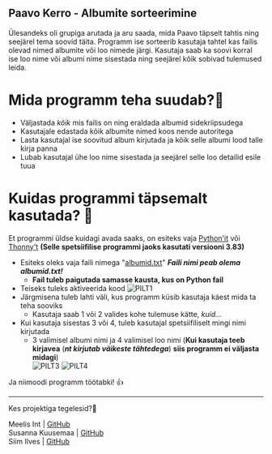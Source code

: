 ## Paavo Kerro - Albumite sorteerimine

Ülesandeks oli grupiga arutada ja aru saada, mida Paavo täpselt tahtis ning seejärel tema soovid täita. Programm ise sorteerib kasutaja tahtel kas failis olevad nimed albumite või loo nimede järgi. Kasutaja saab ka soovi korral ise loo nime või albumi nime sisestada ning seejärel kõik sobivad tulemused leida.

# Mida programm teha suudab?🥥

- Väljastada *kõik* mis failis on ning eraldada albumid sidekriipsudega
- Kasutajale edastada kõik albumite nimed koos nende autoritega
- Lasta kasutajal ise soovitud album kirjutada ja kõik selle albumi lood talle kirja panna
- Lubab kasutajal ühe loo nime sisestada ja seejärel selle loo detailid esile tuua

# Kuidas programmi täpsemalt kasutada? :thinking:
Et programmi üldse kuidagi avada saaks, on esiteks vaja [Python'it](https://www.python.org/downloads/) või [Thonny't](https://thonny.org/) **(Selle spetsiifilise programmi jaoks kasutati versiooni 3.83)**

- Esiteks oleks vaja faili nimega "[albumid.txt](https://raw.githubusercontent.com/AnnaKarutina/ppvh_ita19/master/vin%C3%BC%C3%BClide%20projekt/albumid.txt)" ***Faili nimi peab olema albumid.txt!***
  - **Fail tuleb paigutada samasse kausta, kus on Python fail**
- Teiseks tuleks aktiveerida kood
![PILT1](https://user-images.githubusercontent.com/65825538/85884326-24c04780-b7eb-11ea-8b32-9c3ac0671176.PNG)
- Järgmisena tuleb lahti väli, kus programm küsib kasutaja käest mida ta teha sooviks
  - Kasutaja saab 1 või 2 valides kohe tulemuse kätte, *kuid...*
- Kui kasutaja sisestas 3 või 4, tuleb kasutajal spetsiifiliselt mingi nimi kirjutada
  - 3 valimisel albumi nimi ja 4 valimisel loo nimi (**Kui kasutaja teeb kirjavea** (***nt kirjutab väikeste tähtedega***) **siis programm ei väljasta midagi**) </br>
 ![PILT3](https://user-images.githubusercontent.com/65825538/85886002-f09a5600-b7ed-11ea-9a76-3ffb239c518a.PNG) ![PILT4](https://user-images.githubusercontent.com/65825538/85886359-9bab0f80-b7ee-11ea-8d48-b0d7eb8ebd13.PNG) </br>

Ja niimoodi programm töötabki!  :+1:

___

Kes projektiga tegelesid?👋

Meelis Int | [GitHub](https://github.com/meelisInt) </br>
Susanna Kuusemaa | [GitHub](https://github.com/susannakuu) </br>
Siim Ilves | [GitHub](https://github.com/SiimIlves)

